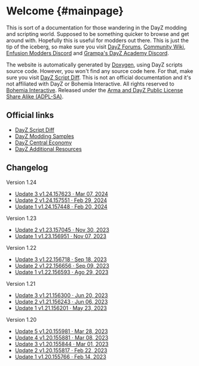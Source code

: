 Welcome {#mainpage}
==

<div id="bigger"></div>

This is sort of a documentation for those wandering in the DayZ modding and scripting world. Supposed to be something quicker to browse and get around with. Hopefully this is useful for modders out there. This is just the tip of the iceberg, so make sure you visit [DayZ Forums](https://forums.dayz.com/), [Community Wiki](https://community.bistudio.com/wiki/Main_Page), [Enfusion Modders Discord](https://discord.gg/enfusionmodders) and [Grampa's DayZ Academy Discord](https://discord.gg/ZHrYGU6c).

The website is automatically generated by [Doxygen](https://www.doxygen.nl/), using DayZ scripts source code. However, you won't find any source code here. For that, make sure you visit [DayZ Script Diff](https://github.com/BohemiaInteractive/DayZ-Script-Diff/tree/main/scripts). This is not an official documentation and it's not affiliated with DayZ or Bohemia Interactive. All rights reserved to [Bohemia Interactive](https://www.bohemia.net/). Released under the [Arma and DayZ Public License Share Alike (ADPL-SA)](https://www.bohemia.net/community/licenses/arma-and-dayz-public-license-share-alike-adpl-sa).


Official links
--

- [DayZ Script Diff](https://github.com/BohemiaInteractive/DayZ-Script-Diff)
- [DayZ Modding Samples](https://github.com/BohemiaInteractive/DayZ-Samples)
- [DayZ Central Economy](https://github.com/BohemiaInteractive/DayZ-Central-Economy)
- [DayZ Additional Resources](https://github.com/BohemiaInteractive/DayZ-Misc)


Changelog
--

Version 1.24
- [Update 3 v1.24.157623 · Mar 07, 2024](https://forums.dayz.com/topic/259072-stable-update-124/?page=3&tab=comments#comment-2493037)
- [Update 2 v1.24.157551 · Feb 29, 2024](https://forums.dayz.com/topic/259072-stable-update-124/?page=2&tab=comments#comment-2492939)
- [Update 1 v1.24.157448 · Feb 20, 2024](https://forums.dayz.com/topic/259072-stable-update-124/)

Version 1.23
- [Update 2 v1.23.157045 · Nov 30, 2023](https://forums.dayz.com/topic/257986-stable-update-123/?page=2&tab=comments#comment-2491015)
- [Update 1 v1.23.156951 · Nov 07, 2023](https://forums.dayz.com/topic/257986-stable-update-123/)

Version 1.22
- [Update 3 v1.22.156718 · Sep 18, 2023](https://forums.dayz.com/topic/256662-stable-update-122/?page=3&tab=comments#comment-2489452)
- [Update 2 v1.22.156656 · Sep 09, 2023](https://forums.dayz.com/topic/256662-stable-update-122/?page=2&tab=comments#comment-2489075)
- [Update 1 v1.22.156593 · Ago 29, 2023](https://forums.dayz.com/topic/256662-stable-update-122/)

Version 1.21
- [Update 3 v1.21.156300 · Jun 20, 2023](https://forums.dayz.com/topic/254893-stable-update-121/?page=3&tab=comments#comment-2486208)
- [Update 2 v1.21.156243 · Jun 06, 2023](https://forums.dayz.com/topic/254893-stable-update-121/?page=2&tab=comments#comment-2485977)
- [Update 1 v1.21.156201 · May 23, 2023](https://forums.dayz.com/topic/254893-stable-update-121/)

Version 1.20
- [Update 5 v1.20.155981 · Mar 28, 2023](https://forums.dayz.com/topic/254301-stable-update-120/?page=6&tab=comments#comment-2484819)
- [Update 4 v1.20.155881 · Mar 08, 2023](https://forums.dayz.com/topic/254301-stable-update-120/?page=5&tab=comments#comment-2484453)
- [Update 3 v1.20.155844 · Mar 01, 2023](https://forums.dayz.com/topic/254301-stable-update-120/?page=4&tab=comments#comment-2484270)
- [Update 2 v1.20.155817 · Feb 22, 2023](https://forums.dayz.com/topic/254301-stable-update-120/?page=3&tab=comments#comment-2484121)
- [Update 1 v1.20.155766 · Feb 14, 2023](https://forums.dayz.com/topic/254301-stable-update-120/)

